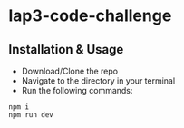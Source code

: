 # lap3-code-challenge

## Installation & Usage
- Download/Clone the repo
- Navigate to the directory in your terminal
- Run the following commands:
```console
npm i
npm run dev
```